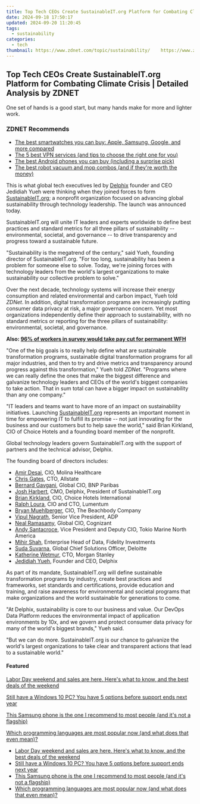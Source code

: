 ```yaml
---
title: Top Tech CEOs Create SustainableIT.org Platform for Combating Climate Crisis | Detailed Analysis by ZDNET
date: 2024-09-18 17:50:17
updated: 2024-09-20 11:20:45
tags:
  - sustainability
categories:
  - tech
thumbnail: https://www.zdnet.com/topic/sustainability/    https://www.zdnet.com/a/img/resize/c0d4a14898133b4fee3e24a2fe06e00c205d8ff6/2021/08/11/b28f99d8-41b8-4a13-bfb4-4c87b6c300bb/it-sustainability.jpg?width=170&height=96&fit=crop&auto=webp
---
```


## Top Tech CEOs Create SustainableIT.org Platform for Combating Climate Crisis | Detailed Analysis by ZDNET

One set of hands is a good start, but many hands make for more and lighter work.

### **ZDNET** Recommends

* [The best smartwatches you can buy: Apple, Samsung, Google, and more compared](https://www.zdnet.com/article/best-smartwatch/)
* [The 5 best VPN services (and tips to choose the right one for you)](https://www.zdnet.com/article/best-vpn/)
* [The best Android phones you can buy (including a surprise pick)](https://www.zdnet.com/article/best-android-phone/)
* [The best robot vacuum and mop combos (and if they're worth the money)](https://www.zdnet.com/article/best-robot-vacuum-mop/)

This is what global tech executives led by [Delphix](https://delphix.com) founder and CEO Jedidiah Yueh were thinking when they joined forces to form [SustainableIT.org](https://www.sustainableit.org/); a nonprofit organization focused on advancing global sustainability through technology leadership. The launch was announced today.

SustainableIT.org will unite IT leaders and experts worldwide to define best practices and standard metrics for all three pillars of sustainability -- environmental, societal, and governance -- to drive transparency and progress toward a sustainable future.

"Sustainability is the megatrend of the century," said Yueh, founding director of SustainableIT.org. "For too long, sustainability has been a problem for someone else to solve. Today, we're joining forces with technology leaders from the world's largest organizations to make sustainability our collective problem to solve."

Over the next decade, technology systems will increase their energy consumption and related environmental and carbon impact, Yueh told _ZDNet_. In addition, digital transformation programs are increasingly putting consumer data privacy at risk, a major governance concern. Yet most organizations independently define their approach to sustainability, with no standard metrics or reporting for the three pillars of sustainability: environmental, societal, and governance.

**Also: [96% of workers in survey would take pay cut for permanent WFH](https://www.zdnet.com/article/96-of-workers-surveyed-would-take-pay-cut-for-permanent-wfh/)**

"One of the big goals is to really help define what are sustainable transformation programs, sustainable digital transformation programs for all major industries, and then to try and drive metrics and transparency around progress against this transformation," Yueh told _ZDNet_. "Programs where we can really define the ones that make the biggest difference and galvanize technology leaders and CEOs of the world's biggest companies to take action. That in sum total can have a bigger impact on sustainability than any one company."

"IT leaders and teams want to have more of an impact on sustainability initiatives. Launching [SustainableIT.org](https://www.sustainableit.org) represents an important moment in time for empowering IT to fulfill its promise -- not just innovating for the business and our customers but to help save the world," said Brian Kirkland, CIO of Choice Hotels and a founding board member of the nonprofit.

Global technology leaders govern SustainableIT.org with the support of partners and the technical advisor, Delphix. 

The founding board of directors includes:

* [Amir Desai](https://www.linkedin.com/in/amirdesai/), CIO, Molina Healthcare
* [Chris Gates](https://www.linkedin.com/in/gateschris/), CTO, Allstate
* [Bernard Gavgani](https://www.linkedin.com/in/bernard-gavgani-094a0715b/), Global CIO, BNP Paribas
* [Josh Harbert](https://www.linkedin.com/in/joshharbert/), CMO, Delphix, President of SustainableIT.org
* [Brian Kirkland](https://www.linkedin.com/in/brianjkirkland/), CIO, Choice Hotels International
* [Ralph Loura](https://www.linkedin.com/in/ralphloura/), CIO and CTO, Lumentum
* [Bryan Muehlberger](https://www.linkedin.com/in/bryanmuehlberger/), CIO, The Beachbody Company
* [Vipul Nagrath](https://www.linkedin.com/in/vipul-nagrath-263b9a49/), Senior Vice President, ADP
* [Neal Ramasamy](https://www.linkedin.com/in/nealramasamy/), Global CIO, Cognizant
* [Andy Santacroce](https://www.linkedin.com/in/andysantacroce/), Vice President and Deputy CIO, Tokio Marine North America
* [Mihir Shah](https://www.linkedin.com/in/mihirshah16/), Enterprise Head of Data, Fidelity Investments
* [Suda Suvarna](https://www.linkedin.com/in/suda-suvarna-8561138/), Global Chief Solutions Officer, Deloitte
* [Katherine Wetmur](https://www.linkedin.com/in/katherine-wetmur-9399744/), CTO, Morgan Stanley
* [Jedidiah Yueh](https://www.linkedin.com/in/jedidiahyueh/), Founder and CEO, Delphix

As part of its mandate, SustainableIT.org will define sustainable transformation programs by industry, create best practices and frameworks, set standards and certifications, provide education and training, and raise awareness for environmental and societal programs that make organizations and the world sustainable for generations to come.

"At Delphix, sustainability is core to our business and value. Our DevOps Data Platform reduces the environmental impact of application environments by 10x, and we govern and protect consumer data privacy for many of the world's biggest brands," Yueh said. 

"But we can do more. SustainableIT.org is our chance to galvanize the world's largest organizations to take clear and transparent actions that lead to a sustainable world."

#### Featured

[Labor Day weekend and sales are here. Here's what to know, and the best deals of the weekend](https://www.zdnet.com/article/labor-day-deals-everything-to-know-08-31-2024/ "Labor Day weekend and sales are here. Here's what to know, and the best deals of the weekend")

[Still have a Windows 10 PC? You have 5 options before support ends next year](https://www.zdnet.com/article/still-have-a-windows-10-pc-you-have-5-options-before-support-ends-next-year/ "Still have a Windows 10 PC? You have 5 options before support ends next year")

[This Samsung phone is the one I recommend to most people (and it's not a flagship)](https://www.zdnet.com/article/this-samsung-phone-is-the-one-i-recommend-to-most-people-and-its-not-a-flagship/ "This Samsung phone is the one I recommend to most people (and it's not a flagship)")

[Which programming languages are most popular now (and what does that even mean)?](https://www.zdnet.com/article/the-most-popular-programming-languages-in-2024-and-what-that-even-means/ "Which programming languages are most popular now (and what does that even mean)?")

* [Labor Day weekend and sales are here. Here's what to know, and the best deals of the weekend](https://www.zdnet.com/article/labor-day-deals-everything-to-know-08-31-2024/ "Labor Day weekend and sales are here. Here's what to know, and the best deals of the weekend")
* [Still have a Windows 10 PC? You have 5 options before support ends next year](https://www.zdnet.com/article/still-have-a-windows-10-pc-you-have-5-options-before-support-ends-next-year/ "Still have a Windows 10 PC? You have 5 options before support ends next year")
* [This Samsung phone is the one I recommend to most people (and it's not a flagship)](https://www.zdnet.com/article/this-samsung-phone-is-the-one-i-recommend-to-most-people-and-its-not-a-flagship/ "This Samsung phone is the one I recommend to most people (and it's not a flagship)")
* [Which programming languages are most popular now (and what does that even mean)?](https://www.zdnet.com/article/the-most-popular-programming-languages-in-2024-and-what-that-even-means/ "Which programming languages are most popular now (and what does that even mean)?")

<ins class="adsbygoogle"
     style="display:block"
     data-ad-format="autorelaxed"
     data-ad-client="ca-pub-7571918770474297"
     data-ad-slot="1223367746"></ins>



<ins class="adsbygoogle"
     style="display:block"
     data-ad-client="ca-pub-7571918770474297"
     data-ad-slot="8358498916"
     data-ad-format="auto"
     data-full-width-responsive="true"></ins>
